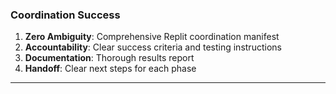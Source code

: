 ### Coordination Success
1. **Zero Ambiguity**: Comprehensive Replit coordination manifest
2. **Accountability**: Clear success criteria and testing instructions
3. **Documentation**: Thorough results report
4. **Handoff**: Clear next steps for each phase

---
